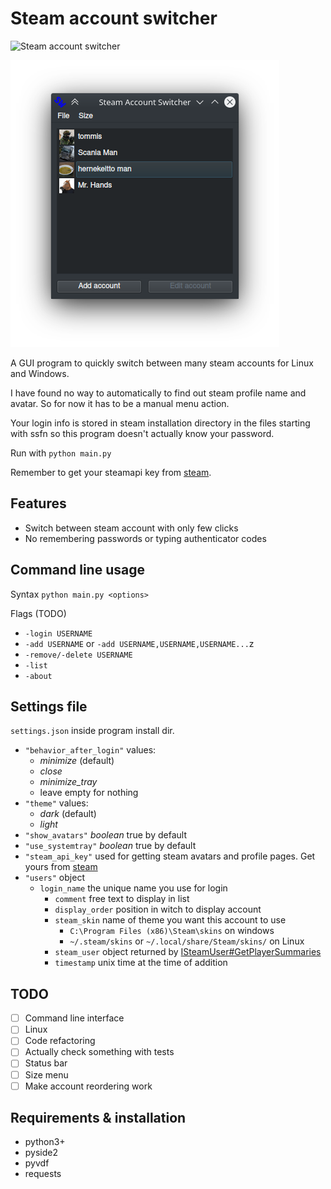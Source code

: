 # Steam account switcher

![Steam account switcher](https://github.com/tommis/steam_account_switcher/workflows/Steam%20account%20switcher/badge.svg?branch=master)

![screenshot](screenshot.png)

A GUI program to quickly switch between many steam accounts for Linux and Windows.

I have found no way to automatically to find out steam profile name and avatar. So for now it has to be a manual menu action.

Your login info is stored in steam installation directory in the files starting with ssfn so this program doesn't actually know your password.

Run with `python main.py`

Remember to get your steamapi key from [steam](https://steamcommunity.com/dev/apikey).

## Features

* Switch between steam account with only few clicks
* No remembering passwords or typing authenticator codes

## Command line usage

Syntax `python main.py <options>`

Flags  (TODO)

* `-login USERNAME`
* `-add USERNAME` or `-add USERNAME,USERNAME,USERNAME...`z
* `-remove/-delete USERNAME`
* `-list`
* `-about`


## Settings file

`settings.json` inside program install dir.

- `"behavior_after_login"` values:
    - *minimize* (default)
    - *close*
    - *minimize_tray*
    - leave empty for nothing
- `"theme"` values:
    - *dark* (default)
    - *light*
- `"show_avatars"` *boolean* true by default
- `"use_systemtray"` *boolean* true by default
- `"steam_api_key"` used for getting steam avatars and profile pages. Get yours from [steam](https://steamcommunity.com/dev/apikey)
- `"users"` object
    - `login_name` the unique name you use for login
        - `comment` free text to display in list
        - `display_order` position in witch to display account
        - `steam_skin` name of theme you want this account to use
            - `C:\Program Files (x86)\Steam\skins` on windows
            - `~/.steam/skins` or `~/.local/share/Steam/skins/` on Linux
        - `steam_user` object returned by [ISteamUser#GetPlayerSummaries](https://partner.steamgames.com/doc/webapi/ISteamUser#GetPlayerSummaries)
        - `timestamp` unix time at the time of addition

## TODO

- [ ] Command line interface
- [ ] Linux
- [ ] Code refactoring
- [ ] Actually check something with tests
- [ ] Status bar
- [ ] Size menu
- [ ] Make account reordering work
        
## Requirements & installation

- python3+
- pyside2
- pyvdf
- requests
